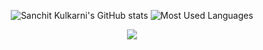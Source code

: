 <p align="center">
  <img src="https://github-readme-stats.vercel.app/api?username=SanchitKulkarni1&show_icons=true&theme=nord&hide_border=true&hide_title=true&bg_color=191724&text_color=928a9b&icon_color=ff9a3d&ring_color=ff9a3d" alt="Sanchit Kulkarni's GitHub stats" />
  <img src="https://github-readme-stats.vercel.app/api/top-langs/?username=SanchitKulkarni1&layout=compact&theme=nord&hide_border=true&title_color=928a9b&bg_color=191724&text_color=928a9b" alt="Most Used Languages" />
</p>

<p align="center">
  <a href="https://github.com/S-S-S/github-contributions-radar">
    <img src="https://github-contributions-radar.vercel.app/api?username=SanchitKulkarni1&bg_color=191724&color=7f788e&border_color=928a9b&chart_color=ff9a3d&icon_color=ff9a3d&title_color=ff9a3d&border_radius=10" />
  </a>
</p>
